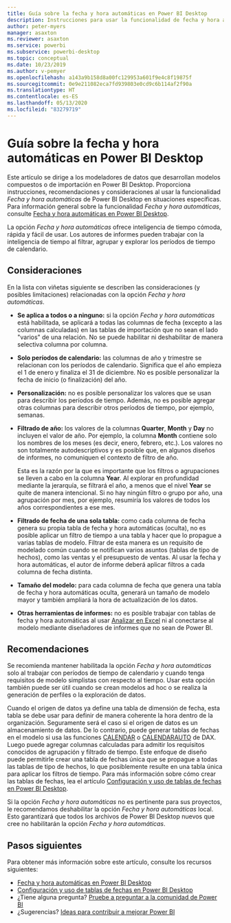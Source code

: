 ```yaml
---
title: Guía sobre la fecha y hora automáticas en Power BI Desktop
description: Instrucciones para usar la funcionalidad de fecha y hora automáticas en Power BI Desktop.
author: peter-myers
manager: asaxton
ms.reviewer: asaxton
ms.service: powerbi
ms.subservice: powerbi-desktop
ms.topic: conceptual
ms.date: 10/23/2019
ms.author: v-pemyer
ms.openlocfilehash: a143a9b158d8a00fc129953a601f9e4c8f19875f
ms.sourcegitcommit: 0e9e211082eca7fd939803e0cd9c6b114af2f90a
ms.translationtype: HT
ms.contentlocale: es-ES
ms.lasthandoff: 05/13/2020
ms.locfileid: "83279719"
---
```

# <a name="auto-datetime-guidance-in-power-bi-desktop"></a>Guía sobre la fecha y hora automáticas en Power BI Desktop

Este artículo se dirige a los modeladores de datos que desarrollan modelos compuestos o de importación en Power BI Desktop. Proporciona instrucciones, recomendaciones y consideraciones al usar la funcionalidad _Fecha y hora automáticas_ de Power BI Desktop en situaciones específicas. Para información general sobre la funcionalidad _Fecha y hora automáticas_, consulte [Fecha y hora automáticas en Power BI Desktop](../transform-model/desktop-auto-date-time.md).

La opción _Fecha y hora automáticas_ ofrece inteligencia de tiempo cómoda, rápida y fácil de usar. Los autores de informes pueden trabajar con la inteligencia de tiempo al filtrar, agrupar y explorar los períodos de tiempo de calendario.

## <a name="considerations"></a>Consideraciones

En la lista con viñetas siguiente se describen las consideraciones (y posibles limitaciones) relacionadas con la opción _Fecha y hora automáticas_.

- **Se aplica a todos o a ninguno:** si la opción _Fecha y hora automáticas_ está habilitada, se aplicará a todas las columnas de fecha (excepto a las columnas calculadas) en las tablas de importación que no sean el lado &quot;varios&quot; de una relación. No se puede habilitar ni deshabilitar de manera selectiva columna por columna.
- **Solo períodos de calendario:** las columnas de año y trimestre se relacionan con los períodos de calendario. Significa que el año empieza el 1 de enero y finaliza el 31 de diciembre. No es posible personalizar la fecha de inicio (o finalización) del año.
- **Personalización:** no es posible personalizar los valores que se usan para describir los períodos de tiempo. Además, no es posible agregar otras columnas para describir otros períodos de tiempo, por ejemplo, semanas.
- **Filtrado de año:** los valores de la columnas **Quarter**, **Month** y **Day** no incluyen el valor de año. Por ejemplo, la columna **Month** contiene solo los nombres de los meses (es decir, enero, febrero, etc.). Los valores no son totalmente autodescriptivos y es posible que, en algunos diseños de informes, no comuniquen el contexto de filtro de año.

    Esta es la razón por la que es importante que los filtros o agrupaciones se lleven a cabo en la columna **Year**. Al explorar en profundidad mediante la jerarquía, se filtrará el año, a menos que el nivel **Year** se quite de manera intencional. Si no hay ningún filtro o grupo por año, una agrupación por mes, por ejemplo, resumiría los valores de todos los años correspondientes a ese mes.
- **Filtrado de fecha de una sola tabla:** como cada columna de fecha genera su propia tabla de fecha y hora automáticas (oculta), no es posible aplicar un filtro de tiempo a una tabla y hacer que lo propague a varias tablas de modelo. Filtrar de esta manera es un requisito de modelado común cuando se notifican varios asuntos (tablas de tipo de hechos), como las ventas y el presupuesto de ventas. Al usar la fecha y hora automáticas, el autor de informe deberá aplicar filtros a cada columna de fecha distinta.
- **Tamaño del modelo:** para cada columna de fecha que genera una tabla de fecha y hora automáticas oculta, generará un tamaño de modelo mayor y también ampliará la hora de actualización de los datos.
- **Otras herramientas de informes:** no es posible trabajar con tablas de fecha y hora automáticas al usar [Analizar en Excel](../collaborate-share/service-analyze-in-excel.md) ni al conectarse al modelo mediante diseñadores de informes que no sean de Power BI.

## <a name="recommendations"></a>Recomendaciones

Se recomienda mantener habilitada la opción _Fecha y hora automáticas_ solo al trabajar con períodos de tiempo de calendario y cuando tenga requisitos de modelo simplistas con respecto al tiempo. Usar esta opción también puede ser útil cuando se crean modelos ad hoc o se realiza la generación de perfiles o la exploración de datos.

Cuando el origen de datos ya define una tabla de dimensión de fecha, esta tabla se debe usar para definir de manera coherente la hora dentro de la organización. Seguramente será el caso si el origen de datos es un almacenamiento de datos. De lo contrario, puede generar tablas de fechas en el modelo si usa las funciones [CALENDAR](/dax/calendar-function-dax) o [CALENDARAUTO](/dax/calendarauto-function-dax) de DAX. Luego puede agregar columnas calculadas para admitir los requisitos conocidos de agrupación y filtrado de tiempo. Este enfoque de diseño puede permitirle crear una tabla de fechas única que se propague a todas las tablas de tipo de hechos, lo que posiblemente resulte en una tabla única para aplicar los filtros de tiempo. Para más información sobre cómo crear las tablas de fechas, lea el artículo [Configuración y uso de tablas de fechas en Power BI Desktop](../transform-model/desktop-date-tables.md).

Si la opción _Fecha y hora automáticas_ no es pertinente para sus proyectos, le recomendamos deshabilitar la opción _Fecha y hora automáticas_ local. Esto garantizará que todos los archivos de Power BI Desktop nuevos que cree no habilitarán la opción _Fecha y hora automáticas_.

## <a name="next-steps"></a>Pasos siguientes

Para obtener más información sobre este artículo, consulte los recursos siguientes:

- [Fecha y hora automáticas en Power BI Desktop](../transform-model/desktop-auto-date-time.md)
- [Configuración y uso de tablas de fechas en Power BI Desktop](../transform-model/desktop-date-tables.md)
- ¿Tiene alguna pregunta? [Pruebe a preguntar a la comunidad de Power BI](https://community.powerbi.com/)
- ¿Sugerencias? [Ideas para contribuir a mejorar Power BI](https://ideas.powerbi.com/)
